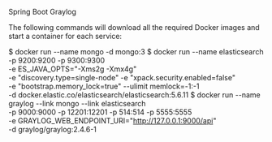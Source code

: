 Spring Boot Graylog

The following commands will download all the required Docker images and start a container for each service:

$ docker run --name mongo -d mongo:3
$ docker run --name elasticsearch -p 9200:9200 -p 9300:9300 \
    -e ES_JAVA_OPTS="-Xms2g -Xmx4g" \
    -e "discovery.type=single-node" -e "xpack.security.enabled=false" \
    -e "bootstrap.memory_lock=true" --ulimit memlock=-1:-1 \
    -d docker.elastic.co/elasticsearch/elasticsearch:5.6.11
$ docker run --name graylog --link mongo --link elasticsearch \
    -p 9000:9000 -p 12201:12201 -p 514:514 -p 5555:5555 \
    -e GRAYLOG_WEB_ENDPOINT_URI="http://127.0.0.1:9000/api" \
    -d graylog/graylog:2.4.6-1

